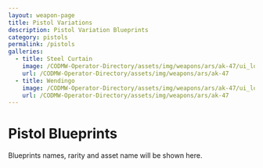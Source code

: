```yaml
---
layout: weapon-page
title: Pistol Variations
description: Pistol Variation Blueprints
category: pistols
permalink: /pistols
galleries:
  - title: Steel Curtain
    image: /CODMW-Operator-Directory/assets/img/weapons/ars/ak-47/ui_loot_weapon_ar_akilo47_v4.png
    url: /CODMW-Operator-Directory/assets/img/weapons/ars/ak-47
  - title: Wendingo
    image: /CODMW-Operator-Directory/assets/img/weapons/ars/ak-47/ui_loot_weapon_ar_akilo47_v5.png
    url: /CODMW-Operator-Directory/assets/img/weapons/ars/ak-47
---
```


# Pistol Blueprints

Blueprints names, rarity and asset name will be shown here.
